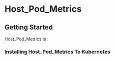 # Host_Pod_Metrics

## Getting Started

Host_Pod_Metrics is :
### Installing Host_Pod_Metrics To  Kubernetes


